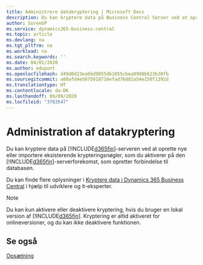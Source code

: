 ```yaml
---
title: Administrere datakryptering | Microsoft Docs
description: Du kan kryptere data på Business Central Server ved at oprette nye eller importere eksisterende krypteringsnøgler, som du aktiverer på serveren.
author: SorenGP
ms.service: dynamics365-business-central
ms.topic: article
ms.devlang: na
ms.tgt_pltfrm: na
ms.workload: na
ms.search.keywords: ''
ms.date: 04/01/2020
ms.author: edupont
ms.openlocfilehash: d49d0d23ea6bd9855db1055cbea8998b623b30fb
ms.sourcegitcommit: a80afd4e5075018716efad76d82a54e158f1392d
ms.translationtype: HT
ms.contentlocale: da-DK
ms.lasthandoff: 09/09/2020
ms.locfileid: "3783547"
---
```

# <a name="managing-data-encryption"></a>Administration af datakryptering
Du kan kryptere data på [!INCLUDE[d365fin](includes/d365fin_md.md)]-serveren ved at oprette nye eller importere eksisterende krypteringsnøgler, som du aktiverer på den [!INCLUDE[d365fin](includes/d365fin_md.md)]-serverforekomst, som opretter forbindelse til databasen.

Du kan finde flere oplysninger i [Kryptere data i Dynamics 365 Business Central](/dynamics365/business-central/dev-itpro/developer/devenv-encrypting-data) i hjælp til udviklere og it-eksperter.

> [!Note]
> Du kan kun aktivere eller deaktivere kryptering, hvis du bruger en lokal version af [!INCLUDE[d365fin](includes/d365fin_md.md)]. Kryptering er altid aktiveret for onlineversioner, og du kan ikke deaktivere funktionen.

## <a name="see-also"></a>Se også  
[Opsætning](admin-setup-and-administration.md)
